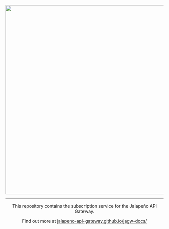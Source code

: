 <p align="center">
  <img src="https://user-images.githubusercontent.com/32648275/158902148-163349ac-4d76-4102-b68e-aff38387b315.svg" width="600" />
</p>

<hr />

<p align="center">
  This repository contains the subscription service for the Jalapeño API Gateway.

</p>

<p align="center">
  Find out more at <a href="https://jalapeno-api-gateway.github.io/jagw-docs/">jalapeno-api-gateway.github.io/jagw-docs/</a>
</p>

